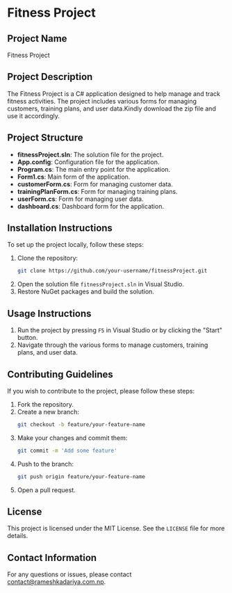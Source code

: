 
# Fitness Project

## Project Name
Fitness Project

## Project Description
The Fitness Project is a C# application designed to help manage and track fitness activities. The project includes various forms for managing customers, training plans, and user data.Kindly download the zip file and use it accordingly.

## Project Structure
- **fitnessProject.sln**: The solution file for the project.
- **App.config**: Configuration file for the application.
- **Program.cs**: The main entry point for the application.
- **Form1.cs**: Main form of the application.
- **customerForm.cs**: Form for managing customer data.
- **trainingPlanForm.cs**: Form for managing training plans.
- **userForm.cs**: Form for managing user data.
- **dashboard.cs**: Dashboard form for the application.

## Installation Instructions
To set up the project locally, follow these steps:

1. Clone the repository:
   ```sh
   git clone https://github.com/your-username/fitnessProject.git
   ```
2. Open the solution file `fitnessProject.sln` in Visual Studio.
3. Restore NuGet packages and build the solution.

## Usage Instructions
1. Run the project by pressing `F5` in Visual Studio or by clicking the "Start" button.
2. Navigate through the various forms to manage customers, training plans, and user data.

## Contributing Guidelines
If you wish to contribute to the project, please follow these steps:

1. Fork the repository.
2. Create a new branch:
   ```sh
   git checkout -b feature/your-feature-name
   ```
3. Make your changes and commit them:
   ```sh
   git commit -m 'Add some feature'
   ```
4. Push to the branch:
   ```sh
   git push origin feature/your-feature-name
   ```
5. Open a pull request.

## License
This project is licensed under the MIT License. See the `LICENSE` file for more details.

## Contact Information
For any questions or issues, please contact [contact@rameshkadariya.com.np](mailto:contact@rameshkadariya.com.np).
